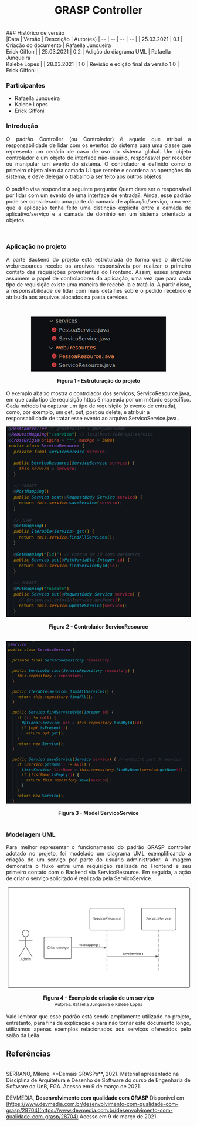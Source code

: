 # <center> GRASP Controller
<br>
### Histórico de versão<br>
|Data | Versão | Descrição | Autor(es)
| -- | -- | -- | -- |
| 25.03.2021 | 0.1 | Criação do documento | Rafaella Junqueira<br>Erick Giffoni|
| 25.03.2021 | 0.2 | Adição do diagrama UML | Rafaella Junqueira<br>Kalebe Lopes |
| 28.03.2021 | 1.0 | Revisão e edição final da versão 1.0 | Erick Giffoni |

### Participantes

* Rafaella Junqueira
* Kalebe Lopes
* Erick Giffoni

### Introdução
<div align="justify">

O padrão Controller (ou Controlador) é aquele que atribui a responsabilidade de lidar com os eventos do sistema para uma classe que representa um cenário de caso de uso do sistema global. Um objeto controlador é um objeto de interface não-usuário, responsável por receber ou manipular um evento do sistema. O controlador é definido como o primeiro objeto além da camada UI que recebe e coordena as operações do sistema, e deve delegar o trabalho a ser feito aos outros objetos.
<br><br>
O padrão visa responder a seguinte pergunta: Quem deve ser o responsável por lidar com um evento de uma interface de entrada?. Ainda, esse padrão pode ser considerado uma parte da camada de aplicação/serviço, uma vez que a aplicação tenha feito uma distinção explícita entre a camada de aplicativo/serviço e a camada de domínio em um sistema orientado a objetos.

</div><br>

### Aplicação no projeto
<div align="justify">

A parte Backend do projeto está estruturada de forma que o diretório web/resources recebe os arquivos responsáveis por realizar o primeiro contato das requisições provenientes do Frontend. Assim, esses arquivos assumem o papel de controladores da aplicação, uma vez que para cada tipo de requisição existe uma maneira de recebê-la e tratá-la. A partir disso, a responsabilidade de lidar com mais detalhes sobre o pedido recebido é atribuída aos arquivos alocados na pasta services.
</div>
<br>

[<div align="center"><img src="../../img/padroes/services-backend.png"></div>](../../img/padroes/services-backend.png)
<figcaption align='center'>
    <b>Figura 1 - Estruturação do projeto</b>
</figcaption>
<br>
<div>
O exemplo abaixo mostra o controlador dos serviços, ServicoResource.java, em que cada tipo de requisição https é mapeada por um método específico. Cada método irá capturar um tipo de requisição (o evento de entrada), como, por exemplo, um get, put, post ou delete, e atribuir a responsabilidade de tratar esse evento ao arquivo ServicoService.java .
</div>

[<div align="center"><img src="../../img/padroes/servico-resource.png"></div>](../../img/padroes/servico-resource.png)
<figcaption align='center'>
    <b>Figura 2 - Controlador ServicoResource</b>
</figcaption>
<br>

[<div align="center"><img src="../../img/padroes/servico-service.png"></div>](../../img/padroes/servico-service.png)
<figcaption align='center'>
    <b>Figura 3 - Model ServicoService</b>
</figcaption>
<br>

### Modelagem UML

<div align="justify">
Para melhor representar o funcionamento do padrão GRASP controller adotado no projeto, foi modelado um diagrama UML exemplificando a criação de um serviço por parte do usuário administrador. A imagem demonstra o fluxo entre uma requisição realizada no Frontend e seu primeiro contato com o Backend via ServicoResource. Em seguida, a ação de criar o serviço solicitado é realizada pela ServicoService.
</div>

[<div align="center"><img src="../../img/padroes/uml-controller.png"></div>](../../img/padroes/uml-controller.png)
<figcaption align='center'>
    <b>Figura 4 - Exemplo de criação de um serviço</b>
    <br>
    <small>Autores: Rafaella Junqueira e Kalebe Lopes</small>
</figcaption>
<br>

<div align="justify">
Vale lembrar que esse padrão está sendo amplamente utilizado no projeto, entretanto, para fins de explicação e para não tornar este documento longo, utilizamos apenas exemplos relacionados aos serviços oferecidos pelo salão da Leila. 
</div>

## Referências
<br>
SERRANO, Milene. **Demais GRASPs**, 2021. Material apresentado na Disciplina de Arquitetura e Desenho de Software do curso de Engenharia de Software da UnB, FGA. Acesso em 9 de março de 2021.

DEVMEDIA, **Desenvolvimento com qualidade com GRASP** Disponível em [https://www.devmedia.com.br/desenvolvimento-com-qualidade-com-grasp/28704](https://www.devmedia.com.br/desenvolvimento-com-qualidade-com-grasp/28704) Acesso em 9 de março de 2021.
